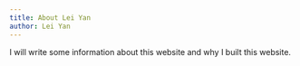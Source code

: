 ```yaml
---
title: About Lei Yan
author: Lei Yan
---
```


I will write some information about this website and why I built this website.